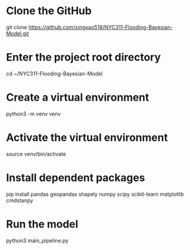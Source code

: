 # Clone the GitHub
git clone https://github.com/xingyao518/NYC311-Flooding-Bayesian-Model.git

# Enter the project root directory
cd ~/NYC311-Flooding-Bayesian-Model

# Create a virtual environment
python3 -m venv venv

# Activate the virtual environment
source venv/bin/activate

# Install dependent packages
pip install pandas geopandas shapely numpy scipy scikit-learn matplotlib cmdstanpy

# Run the model
python3 main_pipeline.py
